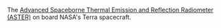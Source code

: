 The [Advanced Spaceborne Thermal Emission and Reflection Radiometer (ASTER)](https://terra.nasa.gov/about/terra-instruments/aster)
on board NASA's Terra spacecraft.
